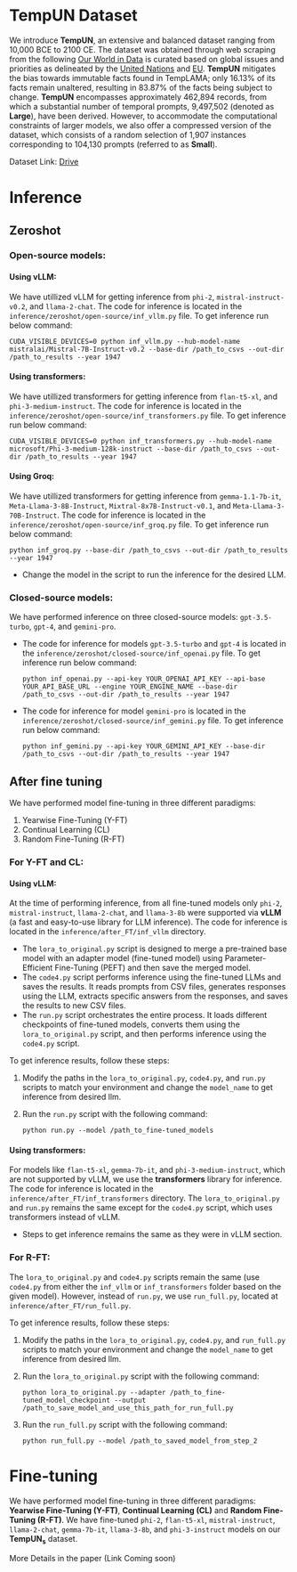 # TempUN Dataset
We introduce **TempUN**, an extensive and balanced dataset ranging from 10,000 BCE to 2100 CE. The dataset was obtained through web scraping from the following [Our World in Data](https://ourworldindata.org/) is curated based on global issues and priorities as delineated by the [United Nations](https://www.un.org/en/global-issues) and [EU](https://www.undp.org/european-union/our-focus). **TempUN** mitigates the bias towards immutable facts found in TempLAMA; only 16.13\% of its facts remain unaltered, resulting in 83.87\% of the facts being subject to change. **TempUN** encompasses approximately 462,894 records, from which a substantial number of temporal prompts, 9,497,502 (denoted as **Large**), have been derived. However, to accommodate the computational constraints of larger models, we also offer a compressed version of the dataset, which consists of a random selection of 1,907 instances corresponding to 104,130 prompts (referred to as **Small**).

Dataset Link: [Drive](https://drive.google.com/drive/u/2/folders/1ci_Ni4ab5fQ5-x4Ly9n_FW9_rlBOKqiM)

# Inference

## Zeroshot
### Open-source models:
#### Using vLLM:
We have utillized vLLM for getting inference from `phi-2`, `mistral-instruct-v0.2`, and `llama-2-chat`. The code for inference is located in the `inference/zeroshot/open-source/inf_vllm.py` file. To get inference run below command:

    CUDA_VISIBLE_DEVICES=0 python inf_vllm.py --hub-model-name mistralai/Mistral-7B-Instruct-v0.2 --base-dir /path_to_csvs --out-dir /path_to_results --year 1947

#### Using transformers:
We have utillized transformers for getting inference from `flan-t5-xl`, and `phi-3-medium-instruct`. The code for inference is located in the `inference/zeroshot/open-source/inf_transformers.py` file. To get inference run below command:

    CUDA_VISIBLE_DEVICES=0 python inf_transformers.py --hub-model-name microsoft/Phi-3-medium-128k-instruct --base-dir /path_to_csvs --out-dir /path_to_results --year 1947

#### Using Groq:
We have utillized transformers for getting inference from `gemma-1.1-7b-it`, `Meta-Llama-3-8B-Instruct`, `Mixtral-8x7B-Instruct-v0.1`, and `Meta-Llama-3-70B-Instruct`. The code for inference is located in the `inference/zeroshot/open-source/inf_groq.py` file. To get inference run below command:

    python inf_groq.py --base-dir /path_to_csvs --out-dir /path_to_results --year 1947

- Change the model in the script to run the inference for the desired LLM.

### Closed-source models:
We have performed inference on three closed-source models: `gpt-3.5-turbo`, `gpt-4`, and `gemini-pro`. 

- The code for inference for models `gpt-3.5-turbo` and `gpt-4` is located in the `inference/zeroshot/closed-source/inf_openai.py` file. To get inference run below command:

      python inf_openai.py --api-key YOUR_OPENAI_API_KEY --api-base YOUR_API_BASE_URL --engine YOUR_ENGINE_NAME --base-dir /path_to_csvs --out-dir /path_to_results --year 1947

- The code for inference for model `gemini-pro` is located in the `inference/zeroshot/closed-source/inf_gemini.py` file. To get inference run below command:

      python inf_gemini.py --api-key YOUR_GEMINI_API_KEY --base-dir /path_to_csvs --out-dir /path_to_results --year 1947

## After fine tuning
We have performed model fine-tuning in three different paradigms:

1. Yearwise Fine-Tuning (Y-FT)
2. Continual Learning (CL)
3. Random Fine-Tuning (R-FT)

### For Y-FT and CL:
#### Using vLLM:
At the time of performing inference, from all fine-tuned models only `phi-2`, `mistral-instruct`, `llama-2-chat`, and `llama-3-8b` were supported via **vLLM** (a fast and easy-to-use library for LLM inference). The code for inference is located in the `inference/after_FT/inf_vllm` directory.

- The `lora_to_original.py` script is designed to merge a pre-trained base model with an adapter model (fine-tuned model) using Parameter-Efficient Fine-Tuning (PEFT) and then save the merged model.
- The `code4.py` script performs inference using the fine-tuned LLMs and saves the results. It reads prompts from CSV files, generates responses using the LLM, extracts specific answers from the responses, and saves the results to new CSV files.
- The `run.py` script orchestrates the entire process. It loads different checkpoints of fine-tuned models, converts them using the `lora_to_original.py` script, and then performs inference using the `code4.py` script.

To get inference results, follow these steps:
1. Modify the paths in the `lora_to_original.py`, `code4.py`, and `run.py` scripts to match your environment and change the `model_name` to get inference from desired llm.
2. Run the `run.py` script with the following command:

       python run.py --model /path_to_fine-tuned_models


#### Using transformers:
For models like `flan-t5-xl`, `gemma-7b-it`, and `phi-3-medium-instruct`, which are not supported by vLLM, we use the **transformers** library for inference. The code for inference is located in the `inference/after_FT/inf_transformers` directory. The `lora_to_original.py` and `run.py` remains the same except for the `code4.py` script, which uses transformers instead of vLLM.

- Steps to get inference remains the same as they were in vLLM section.

### For R-FT:
The `lora_to_original.py` and `code4.py` scripts remain the same (use `code4.py` from either the `inf_vllm` or `inf_transformers` folder based on the given model). However, instead of `run.py`, we use `run_full.py`, located at `inference/after_FT/run_full.py`.

To get inference results, follow these steps:
1. Modify the paths in the `lora_to_original.py`, `code4.py`, and `run_full.py` scripts to match your environment and change the `model_name` to get inference from desired llm.
2. Run the `lora_to_original.py` script with the following command:

       python lora_to_original.py --adapter /path_to_fine-tuned_model_checkpoint --output /path_to_save_model_and_use_this_path_for_run_full.py
3. Run the `run_full.py` script with the following command:

       python run_full.py --model /path_to_saved_model_from_step_2

# Fine-tuning
We have performed model fine-tuning in three different paradigms: **Yearwise Fine-Tuning (Y-FT)**, **Continual Learning (CL)** and **Random Fine-Tuning (R-FT)**. We have fine-tuned `phi-2`, `flan-t5-xl`, `mistral-instruct`, `llama-2-chat`, `gemma-7b-it`, `llama-3-8b`, and `phi-3-instruct` models on our **TempUN<sub>s</sub>** dataset.

More Details in the paper (Link Coming soon)
